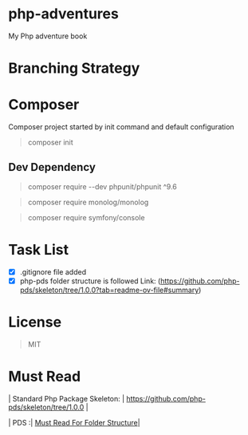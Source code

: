 # php-adventures
My Php adventure book

# Branching Strategy 


# Composer 
 
 Composer project started by init command and default configuration 
 > composer init

## Dev Dependency 

 > composer require --dev phpunit/phpunit ^9.6

 > composer require monolog/monolog

 > composer require symfony/console

# Task List
 - [x] .gitignore file added 
 - [x] php-pds folder structure is followed Link: (https://github.com/php-pds/skeleton/tree/1.0.0?tab=readme-ov-file#summary)

# License
  >  MIT

# Must Read

 | Standard Php Package Skeleton: | https://github.com/php-pds/skeleton/tree/1.0.0 |

 | PDS :| [Must Read For Folder Structure](https://www.nikolaposa.in.rs/blog/2017/01/16/on-structuring-php-projects/)|